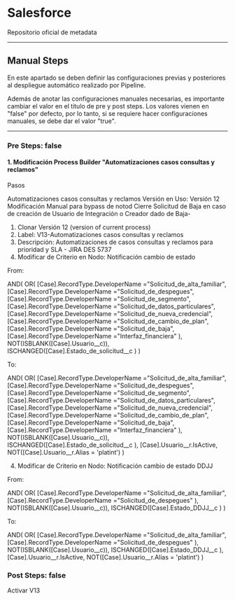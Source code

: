 # Salesforce

Repositorio oficial de metadata

--------

## Manual Steps

En este apartado se deben definir las configuraciones previas y posteriores al despliegue automático realizado por Pipeline.

Además de anotar las configuraciones manuales necesarias, es importante cambiar el valor en el titulo de pre y post steps. Los valores vienen en "false" por defecto, por lo tanto, si se requiere hacer configuraciones manuales, se debe dar el valor "true".

--------

### Pre Steps: false 
 

#### 1. Modificación Process Builder "Automatizaciones casos consultas y reclamos"

Pasos

Automatizaciones casos consultas y reclamos
Versión en Uso: Versión 12
Modificación Manual para bypass de notod Cierre Solicitud de Baja en caso de creación de Usuario de Integración o Creador dado de Baja- 

1. Clonar Versión 12 (version of current process)
2. Label: V13-Automatizaciones casos consultas y reclamos
3. Descripción: Automatizaciones de casos consultas y reclamos para prioridad y SLA - JIRA DES 5737
3. Modificar de Criterio en Nodo: Notificación cambio de estado

From:

AND(
         OR(
                [Case].RecordType.DeveloperName ="Solicitud_de_alta_familiar",
                [Case].RecordType.DeveloperName ="Solicitud_de_despegues",
                [Case].RecordType.DeveloperName ="Solicitud_de_segmento",
                [Case].RecordType.DeveloperName ="Solicitud_de_datos_particulares",
                [Case].RecordType.DeveloperName ="Solicitud_de_nueva_credencial",
                [Case].RecordType.DeveloperName ="Solicitud_de_cambio_de_plan",
                [Case].RecordType.DeveloperName ="Solicitud_de_baja",
                [Case].RecordType.DeveloperName ="Interfaz_financiera"
                ),
                NOT(ISBLANK([Case].Usuario__c)),  
                ISCHANGED([Case].Estado_de_solicitud__c )
    )   

To:

AND(
        OR(
            [Case].RecordType.DeveloperName ="Solicitud_de_alta_familiar",
            [Case].RecordType.DeveloperName ="Solicitud_de_despegues",
            [Case].RecordType.DeveloperName ="Solicitud_de_segmento",
            [Case].RecordType.DeveloperName ="Solicitud_de_datos_particulares",
            [Case].RecordType.DeveloperName ="Solicitud_de_nueva_credencial",
            [Case].RecordType.DeveloperName ="Solicitud_de_cambio_de_plan",
            [Case].RecordType.DeveloperName ="Solicitud_de_baja",
            [Case].RecordType.DeveloperName ="Interfaz_financiera"
            ),
        NOT(ISBLANK([Case].Usuario__c)),  
        ISCHANGED([Case].Estado_de_solicitud__c ),
        [Case].Usuario__r.IsActive,
        NOT([Case].Usuario__r.Alias = 'platint') 
    )     

4. Modificar de Criterio en Nodo: Notificación cambio de estado DDJJ

From:

AND(
         OR(
                [Case].RecordType.DeveloperName ="Solicitud_de_alta_familiar",
                [Case].RecordType.DeveloperName ="Solicitud_de_despegues"
                ),
                NOT(ISBLANK([Case].Usuario__c)),
                ISCHANGED([Case].Estado_DDJJ__c )
)

To: 

AND(
     OR(
        [Case].RecordType.DeveloperName ="Solicitud_de_alta_familiar",
        [Case].RecordType.DeveloperName ="Solicitud_de_despegues"
        ),
        NOT(ISBLANK([Case].Usuario__c)),
        ISCHANGED([Case].Estado_DDJJ__c ),
        [Case].Usuario__r.IsActive,
        NOT([Case].Usuario__r.Alias = 'platint') 
    )


### Post Steps: false

Activar V13



